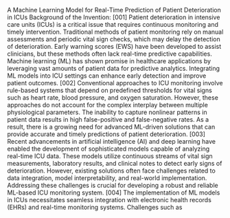 A Machine Learning Model for Real-Time Prediction of Patient Deterioration in ICUs
Background of the Invention:
[001] Patient deterioration in intensive care units (ICUs) is a critical issue that requires continuous monitoring and timely intervention. Traditional methods of patient monitoring rely on manual assessments and periodic vital sign checks, which may delay the detection of deterioration. Early warning scores (EWS) have been developed to assist clinicians, but these methods often lack real-time predictive capabilities. Machine learning (ML) has shown promise in healthcare applications by leveraging vast amounts of patient data for predictive analytics. Integrating ML models into ICU settings can enhance early detection and improve patient outcomes.
[002] Conventional approaches to ICU monitoring involve rule-based systems that depend on predefined thresholds for vital signs such as heart rate, blood pressure, and oxygen saturation. However, these approaches do not account for the complex interplay between multiple physiological parameters. The inability to capture nonlinear patterns in patient data results in high false-positive and false-negative rates. As a result, there is a growing need for advanced ML-driven solutions that can provide accurate and timely predictions of patient deterioration.
[003] Recent advancements in artificial intelligence (AI) and deep learning have enabled the development of sophisticated models capable of analyzing real-time ICU data. These models utilize continuous streams of vital sign measurements, laboratory results, and clinical notes to detect early signs of deterioration. However, existing solutions often face challenges related to data integration, model interpretability, and real-world implementation. Addressing these challenges is crucial for developing a robust and reliable ML-based ICU monitoring system.
[004] The implementation of ML models in ICUs necessitates seamless integration with electronic health records (EHRs) and real-time monitoring systems. Challenges such as
